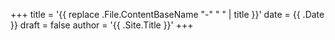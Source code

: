 +++
title = '{{ replace .File.ContentBaseName "-" " " | title }}'
date = {{ .Date }}
draft = false
author = '{{ .Site.Title }}'
+++
